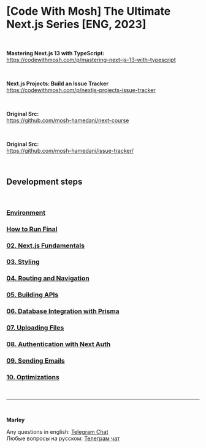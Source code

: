 # [Code With Mosh] The Ultimate Next.js Series [ENG, 2023]

<br/>

**Mastering Next.js 13 with TypeScript:**  
https://codewithmosh.com/p/mastering-next-js-13-with-typescript

<br/>

**Next.js Projects: Build an Issue Tracker**  
https://codewithmosh.com/p/nextjs-projects-issue-tracker

<br/>

**Original Src:**  
https://github.com/mosh-hamedani/next-course

<br/>

**Original Src:**  
https://github.com/mosh-hamedani/issue-tracker/

<br/>

## Development steps

<br/>

### [Environment](./docs/Environment.md)

### [How to Run Final](./docs/How-to-run-final.md)

### [02. Next.js Fundamentals](./docs/Chapter02.md)

### [03. Styling](./docs/Chapter03.md)

### [04. Routing and Navigation](./docs/Chapter04.md)

### [05. Building APIs](./docs/Chapter05.md)

### [06. Database Integration with Prisma](./docs/Chapter06.md)

### [07. Uploading Files](./docs/Chapter07.md)

### [08. Authentication with Next Auth](./docs/Chapter08.md)

### [09. Sending Emails](./docs/Chapter09.md)

### [10. Optimizations](./docs/Chapter10.md)

<br/>

---

<br/>

**Marley**

Any questions in english: <a href="https://jsdev.org/chat/">Telegram Chat</a>  
Любые вопросы на русском: <a href="https://jsdev.ru/chat/">Телеграм чат</a>
